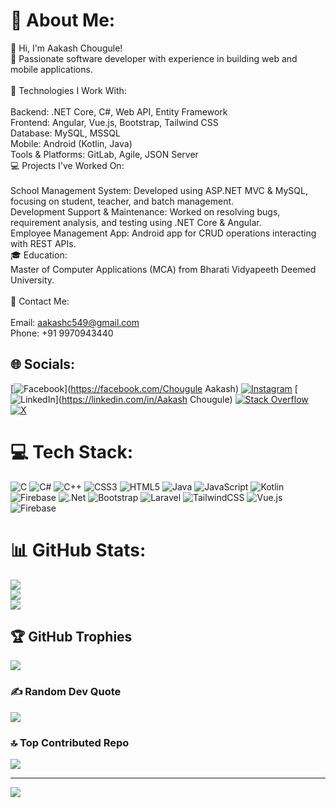 # 💫 About Me:
👋 Hi, I'm Aakash Chougule!<br>🚀 Passionate software developer with experience in building web and mobile applications.<br><br>🔧 Technologies I Work With:<br><br>Backend: .NET Core, C#, Web API, Entity Framework<br>Frontend: Angular, Vue.js, Bootstrap, Tailwind CSS<br>Database: MySQL, MSSQL<br>Mobile: Android (Kotlin, Java)<br>Tools & Platforms: GitLab, Agile, JSON Server<br>💻 Projects I've Worked On:<br><br>School Management System: Developed using ASP.NET MVC & MySQL, focusing on student, teacher, and batch management.<br>Development Support & Maintenance: Worked on resolving bugs, requirement analysis, and testing using .NET Core & Angular.<br>Employee Management App: Android app for CRUD operations interacting with REST APIs.<br>🎓 Education:<br>Master of Computer Applications (MCA) from Bharati Vidyapeeth Deemed University.<br><br>📧 Contact Me:<br><br>Email: aakashc549@gmail.com<br>Phone: +91 9970943440


## 🌐 Socials:
[![Facebook](https://img.shields.io/badge/Facebook-%231877F2.svg?logo=Facebook&logoColor=white)](https://facebook.com/Chougule Aakash) [![Instagram](https://img.shields.io/badge/Instagram-%23E4405F.svg?logo=Instagram&logoColor=white)](https://instagram.com/aakash_chougule_) [![LinkedIn](https://img.shields.io/badge/LinkedIn-%230077B5.svg?logo=linkedin&logoColor=white)](https://linkedin.com/in/Aakash Chougule) [![Stack Overflow](https://img.shields.io/badge/-Stackoverflow-FE7A16?logo=stack-overflow&logoColor=white)](https://stackoverflow.com/users/user:17657836) [![X](https://img.shields.io/badge/X-black.svg?logo=X&logoColor=white)](https://x.com/@AakashChougul13) 

# 💻 Tech Stack:
![C](https://img.shields.io/badge/c-%2300599C.svg?style=for-the-badge&logo=c&logoColor=white) ![C#](https://img.shields.io/badge/c%23-%23239120.svg?style=for-the-badge&logo=csharp&logoColor=white) ![C++](https://img.shields.io/badge/c++-%2300599C.svg?style=for-the-badge&logo=c%2B%2B&logoColor=white) ![CSS3](https://img.shields.io/badge/css3-%231572B6.svg?style=for-the-badge&logo=css3&logoColor=white) ![HTML5](https://img.shields.io/badge/html5-%23E34F26.svg?style=for-the-badge&logo=html5&logoColor=white) ![Java](https://img.shields.io/badge/java-%23ED8B00.svg?style=for-the-badge&logo=openjdk&logoColor=white) ![JavaScript](https://img.shields.io/badge/javascript-%23323330.svg?style=for-the-badge&logo=javascript&logoColor=%23F7DF1E) ![Kotlin](https://img.shields.io/badge/kotlin-%237F52FF.svg?style=for-the-badge&logo=kotlin&logoColor=white) ![Firebase](https://img.shields.io/badge/firebase-%23039BE5.svg?style=for-the-badge&logo=firebase) ![.Net](https://img.shields.io/badge/.NET-5C2D91?style=for-the-badge&logo=.net&logoColor=white) ![Bootstrap](https://img.shields.io/badge/bootstrap-%238511FA.svg?style=for-the-badge&logo=bootstrap&logoColor=white) ![Laravel](https://img.shields.io/badge/laravel-%23FF2D20.svg?style=for-the-badge&logo=laravel&logoColor=white) ![TailwindCSS](https://img.shields.io/badge/tailwindcss-%2338B2AC.svg?style=for-the-badge&logo=tailwind-css&logoColor=white) ![Vue.js](https://img.shields.io/badge/vue.js-%2335495e.svg?style=for-the-badge&logo=vuedotjs&logoColor=%234FC08D) ![Firebase](https://img.shields.io/badge/firebase-a08021?style=for-the-badge&logo=firebase&logoColor=ffcd34)
# 📊 GitHub Stats:
![](https://github-readme-stats.vercel.app/api?username=Aakash-Chougule&theme=dark&hide_border=false&include_all_commits=false&count_private=false)<br/>
![](https://github-readme-streak-stats.herokuapp.com/?user=Aakash-Chougule&theme=dark&hide_border=false)<br/>
![](https://github-readme-stats.vercel.app/api/top-langs/?username=Aakash-Chougule&theme=dark&hide_border=false&include_all_commits=false&count_private=false&layout=compact)

## 🏆 GitHub Trophies
![](https://github-profile-trophy.vercel.app/?username=Aakash-Chougule&theme=radical&no-frame=false&no-bg=true&margin-w=4)

### ✍️ Random Dev Quote
![](https://quotes-github-readme.vercel.app/api?type=horizontal&theme=radical)

### 🔝 Top Contributed Repo
![](https://github-contributor-stats.vercel.app/api?username=Aakash-Chougule&limit=5&theme=dark&combine_all_yearly_contributions=true)

---
[![](https://visitcount.itsvg.in/api?id=Aakash-Chougule&icon=0&color=0)](https://visitcount.itsvg.in)

<!-- Proudly created with GPRM ( https://gprm.itsvg.in ) -->
